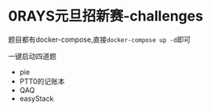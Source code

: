 # 0RAYS元旦招新赛-challenges

题目都有docker-compose,直接`docker-compose up -d`即可

一键启动四道题

- pie
- PTT0的记账本
- QAQ
- easyStack